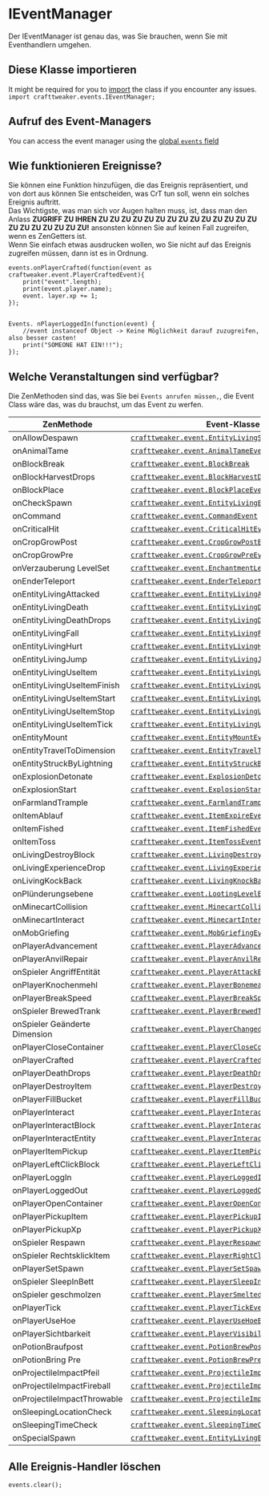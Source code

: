 # IEventManager

Der IEventManager ist genau das, was Sie brauchen, wenn Sie mit Eventhandlern umgehen.

## Diese Klasse importieren

It might be required for you to [import](/AdvancedFunctions/Import/) the class if you encounter any issues.  
`import crafttweaker.events.IEventManager;`

## Aufruf des Event-Managers

You can access the event manager using the [global `events` field](/Vanilla/Global_Functions/)

## Wie funktionieren Ereignisse?

Sie können eine Funktion hinzufügen, die das Ereignis repräsentiert, und von dort aus können Sie entscheiden, was CrT tun soll, wenn ein solches Ereignis auftritt.  
Das Wichtigste, was man sich vor Augen halten muss, ist, dass man den Anlass **ZUGRIFF ZU IHREN ZU ZU ZU ZU ZU ZU ZU ZU ZU ZU ZU ZU ZU ZU ZU ZU ZU ZU ZU ZU ZU!** ansonsten können Sie auf keinen Fall zugreifen, wenn es ZenGetters ist.  
Wenn Sie einfach etwas ausdrucken wollen, wo Sie nicht auf das Ereignis zugreifen müssen, dann ist es in Ordnung.

```zenscript
events.onPlayerCrafted(function(event as craftweaker.event.PlayerCraftedEvent){
    print("event".length);
    print(event.player.name);
    event. layer.xp += 1;
});


Events. nPlayerLoggedIn(function(event) {
    //event instanceof Object -> Keine Möglichkeit darauf zuzugreifen, also besser casten!
    print("SOMEONE HAT EIN!!!");
});
```

## Welche Veranstaltungen sind verfügbar?

Die ZenMethoden sind das, was Sie bei `Events anrufen müssen,`, die Event Class wäre das, was du brauchst, um das Event zu werfen.

| ZenMethode                    | Event-Klasse                                                                                             |
| ----------------------------- | -------------------------------------------------------------------------------------------------------- |
| onAllowDespawn                | [`crafttweaker.event.EntityLivingSpawnEvent`](/Vanilla/Events/Events/EntityLivingSpawn/)                 |
| onAnimalTame                  | [`crafttweaker.event.AnimalTameEvent`](/Vanilla/Events/Events/AnimalTame/)                               |
| onBlockBreak                  | [`crafttweaker.event.BlockBreak`](/Vanilla/Events/Events/BlockBreak/)                                    |
| onBlockHarvestDrops           | [`crafttweaker.event.BlockHarvestDrops`](/Vanilla/Events/Events/BlockHarvestDrops/)                      |
| onBlockPlace                  | [`crafttweaker.event.BlockPlaceEvent`](/Vanilla/Events/Events/BlockPlace/)                               |
| onCheckSpawn                  | [`crafttweaker.event.EntityLivingExtendedSpawnEvent`](/Vanilla/Events/Events/EntityLivingSpawn/)         |
| onCommand                     | [`crafttweaker.event.CommandEvent`](/Vanilla/Events/Events/CommandEvent/)                                |
| onCriticalHit                 | [`crafttweaker.event.CriticalHitEvent`](/Vanilla/Events/Events/CriticalHit/)                             |
| onCropGrowPost                | [`crafttweaker.event.CropGrowPostEvent`](/Vanilla/Events/Events/CropGrowPost/)                           |
| onCropGrowPre                 | [`crafttweaker.event.CropGrowPreEvent`](/Vanilla/Events/Events/CropGrowPre/)                             |
| onVerzauberung LevelSet       | [`crafttweaker.event.EnchantmentLevelSetEvent`](/Vanilla/Events/Events/EnchantmentLevelSet/)             |
| onEnderTeleport               | [`crafttweaker.event.EnderTeleportEvent`](/Vanilla/Events/Events/EnderTeleport/)                         |
| onEntityLivingAttacked        | [`crafttweaker.event.EntityLivingAttackedEvent`](/Vanilla/Events/Events/EntityLivingAttacked/)           |
| onEntityLivingDeath           | [`crafttweaker.event.EntityLivingDeathEvent`](/Vanilla/Events/Events/EntityLivingDeath/)                 |
| onEntityLivingDeathDrops      | [`crafttweaker.event.EntityLivingDeathDropsEvent`](/Vanilla/Events/Events/EntityLivingDeathDrops/)       |
| onEntityLivingFall            | [`crafttweaker.event.EntityLivingFallEvent`](/Vanilla/Events/Events/EntityLivingFall/)                   |
| onEntityLivingHurt            | [`crafttweaker.event.EntityLivingHurtEvent`](/Vanilla/Events/Events/EntityLivingHurt/)                   |
| onEntityLivingJump            | [`crafttweaker.event.EntityLivingJumpEvent`](/Vanilla/Events/Events/EntityLivingJump/)                   |
| onEntityLivingUseItem         | [`crafttweaker.event.EntityLivingUseItemEvent.All`](/Vanilla/Events/Events/LivingEntityUseItem/)         |
| onEntityLivingUseItemFinish   | [`crafttweaker.event.EntityLivingUseItemEvent.Finish`](/Vanilla/Events/Events/LivingEntityUseItem/)      |
| onEntityLivingUseItemStart    | [`crafttweaker.event.EntityLivingUseItemEvent.Start`](/Vanilla/Events/Events/LivingEntityUseItem/)       |
| onEntityLivingUseItemStop     | [`crafttweaker.event.EntityLivingUseItemEvent.Stop`](/Vanilla/Events/Events/LivingEntityUseItem/)        |
| onEntityLivingUseItemTick     | [`crafttweaker.event.EntityLivingUseItemEvent.Tick`](/Vanilla/Events/Events/LivingEntityUseItem/)        |
| onEntityMount                 | [`crafttweaker.event.EntityMountEvent`](/Vanilla/Events/Events/EntityMount/)                             |
| onEntityTravelToDimension     | [`crafttweaker.event.EntityTravelToDimensionEvent`](/Vanilla/Events/Events/EntityTravelToDimension/)     |
| onEntityStruckByLightning     | [`crafttweaker.event.EntityStruckByLightningEvent`](/Vanilla/Events/Events/EntityStruckByLightning/)     |
| onExplosionDetonate           | [`crafttweaker.event.ExplosionDetonateEvent`](/Vanilla/Events/Events/ExplosionDetonate/)                 |
| onExplosionStart              | [`crafttweaker.event.ExplosionStartEvent`](/Vanilla/Events/Events/ExplosionStart/)                       |
| onFarmlandTrample             | [`crafttweaker.event.FarmlandTrampleEvent`](/Vanilla/Events/Events/FarmlandTrample/)                     |
| onItemAblauf                  | [`crafttweaker.event.ItemExpireEvent`](/Vanilla/Events/Events/ItemExpire/)                               |
| onItemFished                  | [`crafttweaker.event.ItemFishedEvent`](/Vanilla/Events/Events/ItemFished/)                               |
| onItemToss                    | [`crafttweaker.event.ItemTossEvent`](/Vanilla/Events/Events/ItemToss/)                                   |
| onLivingDestroyBlock          | [`crafttweaker.event.LivingDestroyBlockEvent`](/Vanilla/Events/Events/LivingDestroyBlock/)               |
| onLivingExperienceDrop        | [`crafttweaker.event.LivingExperienceDropEvent`](/Vanilla/Events/Events/LivingExperienceDrop/)           |
| onLivingKockBack              | [`crafttweaker.event.LivingKnockBackEvent`](/Vanilla/Events/Events/LivingKnockBack/)                     |
| onPlünderungsebene            | [`crafttweaker.event.LootingLevelEvent`](/Vanilla/Events/Events/LootingLevel/)                           |
| onMinecartCollision           | [`crafttweaker.event.MinecartCollisionEvent`](/Vanilla/Events/Events/MinecartCollision/)                 |
| onMinecartInteract            | [`crafttweaker.event.MinecartInteractEvent`](/Vanilla/Events/Events/MinecartInteract/)                   |
| onMobGriefing                 | [`crafttweaker.event.MobGriefingEvent`](/Vanilla/Events/Events/MobGriefing/)                             |
| onPlayerAdvancement           | [`crafttweaker.event.PlayerAdvancement`](/Vanilla/Events/Events/PlayerAdvancement/)                      |
| onPlayerAnvilRepair           | [`crafttweaker.event.PlayerAnvilRepair`](/Vanilla/Events/Events/PlayerAnvilRepair/)                      |
| onSpieler AngriffEntität      | [`crafttweaker.event.PlayerAttackEntityEvent`](/Vanilla/Events/Events/PlayerAttackEntity/)               |
| onPlayerKnochenmehl           | [`crafttweaker.event.PlayerBonemealEvent`](/Vanilla/Events/Events/PlayerBonemeal/)                       |
| onPlayerBreakSpeed            | [`crafttweaker.event.PlayerBreakSpeed`](/Vanilla/Events/Events/PlayerBreakSpeed/)                        |
| onSpieler BrewedTrank         | [`crafttweaker.event.PlayerBrewedTrank`](/Vanilla/Events/Events/PlayerBrewedPotion/)                     |
| onSpieler Geänderte Dimension | [`crafttweaker.event.PlayerChangedDimensionEvent`](/Vanilla/Events/Events/PlayerChangedDimension/)       |
| onPlayerCloseContainer        | [`crafttweaker.event.PlayerCloseContainerEvent`](/Vanilla/Events/Events/PlayerCloseContainer/)           |
| onPlayerCrafted               | [`crafttweaker.event.PlayerCraftedEvent`](/Vanilla/Events/Events/PlayerCrafted/)                         |
| onPlayerDeathDrops            | [`crafttweaker.event.PlayerDeathDropsEvent`](/Vanilla/Events/Events/PlayerDeathDrops/)                   |
| onPlayerDestroyItem           | [`crafttweaker.event.PlayerDestroyItem`](/Vanilla/Events/Events/PlayerDestroyItem/)                      |
| onPlayerFillBucket            | [`crafttweaker.event.PlayerFillBucketEvent`](/Vanilla/Events/Events/PlayerFillBucket/)                   |
| onPlayerInteract              | [`crafttweaker.event.PlayerInteractEvent`](/Vanilla/Events/Events/PlayerInteract/)                       |
| onPlayerInteractBlock         | [`crafttweaker.event.PlayerInteractBlockEvent`](/Vanilla/Events/Events/PlayerInteractBlock/)             |
| onPlayerInteractEntity        | [`crafttweaker.event.PlayerInteractEntityEvent`](/Vanilla/Events/Events/PlayerInteractEntity/)           |
| onPlayerItemPickup            | [`crafttweaker.event.PlayerItemPickupEvent`](/Vanilla/Events/Events/PlayerItemPickup/)                   |
| onPlayerLeftClickBlock        | [`crafttweaker.event.PlayerLeftClickBlockEvent`](/Vanilla/Events/Events/PlayerLeftClickBlock/)           |
| onPlayerLoggIn                | [`crafttweaker.event.PlayerLoggedInEvent`](/Vanilla/Events/Events/PlayerLoggedIn/)                       |
| onPlayerLoggedOut             | [`crafttweaker.event.PlayerLoggedOutEvent`](/Vanilla/Events/Events/PlayerLoggedOut/)                     |
| onPlayerOpenContainer         | [`crafttweaker.event.PlayerOpenContainerEvent`](/Vanilla/Events/Events/PlayerOpenContainer/)             |
| onPlayerPickupItem            | [`crafttweaker.event.PlayerPickupItemEvent`](/Vanilla/Events/Events/PlayerPickupItem/)                   |
| onPlayerPickupXp              | [`crafttweaker.event.PlayerPickupXpEvent`](/Vanilla/Events/Events/PlayerPickupXp/)                       |
| onSpieler Respawn             | [`crafttweaker.event.PlayerRespawnEvent`](/Vanilla/Events/Events/PlayerRespawn/)                         |
| onSpieler RechtsklickItem     | [`crafttweaker.event.PlayerRightClickItemEvent`](/Vanilla/Events/Events/PlayerRightClickItem/)           |
| onPlayerSetSpawn              | [`crafttweaker.event.PlayerSetSpawn`](/Vanilla/Events/Events/PlayerSetSpawn/)                            |
| onSpieler SleepInBett         | [`crafttweaker.event.PlayerSleepInBedEvent`](/Vanilla/Events/Events/PlayerSleepInBed/)                   |
| onSpieler geschmolzen         | [`crafttweaker.event.PlayerSmeltedEvent`](/Vanilla/Events/Events/PlayerSmelted/)                         |
| onPlayerTick                  | [`crafttweaker.event.PlayerTickEvent`](/Vanilla/Events/Events/PlayerTick/)                               |
| onPlayerUseHoe                | [`crafttweaker.event.PlayerUseHoeEvent`](/Vanilla/Events/Events/PlayerUseHoe/)                           |
| onPlayerSichtbarkeit          | [`crafttweaker.event.PlayerVisibilityEvent`](/Vanilla/Events/Events/PlayerVisibility/)                   |
| onPotionBraufpost             | [`crafttweaker.event.PotionBrewPostEvent`](/Vanilla/Events/Events/PotionBrewPost/)                       |
| onPotionBring Pre             | [`crafttweaker.event.PotionBrewPreEvent`](/Vanilla/Events/Events/PotionBrewPre/)                         |
| onProjectileImpactPfeil       | [`crafttweaker.event.ProjectileImpactArrowEvent`](/Vanilla/Events/Events/ProjectileImpactArrow/)         |
| onProjectileImpactFireball    | [`crafttweaker.event.ProjectileImpactFireballEvent`](/Vanilla/Events/Events/ProjectileImpactFireball/)   |
| onProjectileImpactThrowable   | [`crafttweaker.event.ProjectileImpactThrowableEvent`](/Vanilla/Events/Events/ProjectileImpactThrowable/) |
| onSleepingLocationCheck       | [`crafttweaker.event.SleepingLocationCheckEvent`](/Vanilla/Events/Events/SleepingLocationCheck/)         |
| onSleepingTimeCheck           | [`crafttweaker.event.SleepingTimeCheckEvent`](/Vanilla/Events/Events/SleepingTimeCheck/)                 |
| onSpecialSpawn                | [`crafttweaker.event.EntityLivingExtendedSpawnEvent`](/Vanilla/Events/Events/EntityLivingSpawn/)         |

## Alle Ereignis-Handler löschen

```zenscript
events.clear();
```